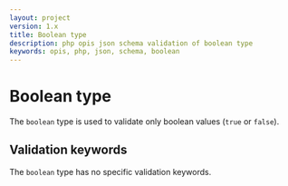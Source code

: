 ```yaml
---
layout: project
version: 1.x
title: Boolean type
description: php opis json schema validation of boolean type
keywords: opis, php, json, schema, boolean
---
```


# Boolean type

The `boolean` type is used to validate only boolean values (`true` or `false`).

## Validation keywords

The `boolean` type has no specific validation keywords.
